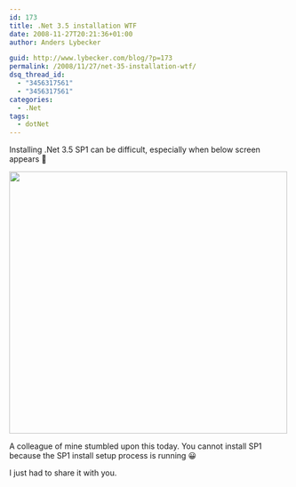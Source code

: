 ```yaml
---
id: 173
title: .Net 3.5 installation WTF
date: 2008-11-27T20:21:36+01:00
author: Anders Lybecker

guid: http://www.lybecker.com/blog/?p=173
permalink: /2008/11/27/net-35-installation-wtf/
dsq_thread_id:
  - "3456317561"
  - "3456317561"
categories:
  - .Net
tags:
  - dotNet
---
```

Installing .Net 3.5 SP1 can be difficult, especially when below screen appears 🙂

[<img loading="lazy" class="aligncenter size-full wp-image-174" title="Install .Net 3.5 SP1 issue" src="http://www.lybecker.com/blog/wp-content/uploads/installationdotnet3_5sp1.png" alt="" width="500" height="472" />](http://www.lybecker.com/blog/wp-content/uploads/installationdotnet3_5sp1.png)

A colleague of mine stumbled upon this today. You cannot install SP1 because the SP1 install setup process is running 😀

I just had to share it with you.